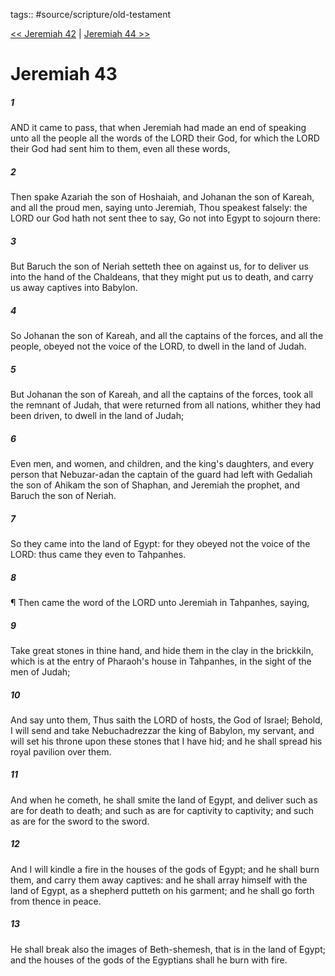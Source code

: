 tags:: #source/scripture/old-testament

[<< Jeremiah 42](/old-testament/24_Jeremiah/Jeremiah_42.md) | [Jeremiah 44 >>](/old-testament/24_Jeremiah/Jeremiah_44.md)

# Jeremiah 43

##### 1

AND it came to pass, that when Jeremiah had made an end of speaking unto all the people all the words of the LORD their God, for which the LORD their God had sent him to them, even all these words,

##### 2

Then spake Azariah the son of Hoshaiah, and Johanan the son of Kareah, and all the proud men, saying unto Jeremiah, Thou speakest falsely: the LORD our God hath not sent thee to say, Go not into Egypt to sojourn there:

##### 3

But Baruch the son of Neriah setteth thee on against us, for to deliver us into the hand of the Chaldeans, that they might put us to death, and carry us away captives into Babylon.

##### 4

So Johanan the son of Kareah, and all the captains of the forces, and all the people, obeyed not the voice of the LORD, to dwell in the land of Judah.

##### 5

But Johanan the son of Kareah, and all the captains of the forces, took all the remnant of Judah, that were returned from all nations, whither they had been driven, to dwell in the land of Judah;

##### 6

Even men, and women, and children, and the king's daughters, and every person that Nebuzar-adan the captain of the guard had left with Gedaliah the son of Ahikam the son of Shaphan, and Jeremiah the prophet, and Baruch the son of Neriah.

##### 7

So they came into the land of Egypt: for they obeyed not the voice of the LORD: thus came they even to Tahpanhes.

##### 8

¶ Then came the word of the LORD unto Jeremiah in Tahpanhes, saying,

##### 9

Take great stones in thine hand, and hide them in the clay in the brickkiln, which is at the entry of Pharaoh's house in Tahpanhes, in the sight of the men of Judah;

##### 10

And say unto them, Thus saith the LORD of hosts, the God of Israel; Behold, I will send and take Nebuchadrezzar the king of Babylon, my servant, and will set his throne upon these stones that I have hid; and he shall spread his royal pavilion over them.

##### 11

And when he cometh, he shall smite the land of Egypt, and deliver such as are for death to death; and such as are for captivity to captivity; and such as are for the sword to the sword.

##### 12

And I will kindle a fire in the houses of the gods of Egypt; and he shall burn them, and carry them away captives: and he shall array himself with the land of Egypt, as a shepherd putteth on his garment; and he shall go forth from thence in peace.

##### 13

He shall break also the images of Beth-shemesh, that is in the land of Egypt; and the houses of the gods of the Egyptians shall he burn with fire.
